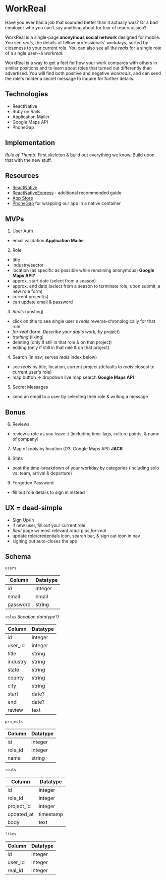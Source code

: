 # WorkReal

Have you ever had a job that sounded better than it actually was?
Or a bad employer who you can't say anything about for fear of repercussion?

WorkReal is a single-page __anonymous social network__ designed for mobile. You see _reals_,
the details of fellow professionals' workdays, sorted by closeness to your current role.
You can also see all the _reals_ for a single role of a single user--a _workreal_.

WorkReal is a way to get a feel for how your work compares with others in similar positions and to learn
about roles that turned out differently than advertised. You will find both positive and negative _workreals_,
and can send the role's holder a secret message to inquire for further details.

## Technologies

* ReactNative
* Ruby on Rails
* Application Mailer
* Google Maps API
* PhoneGap

## Implementation

_Rule of Thumb:_ First skeleton & build out everything we know. Build upon that with the new stuff.

## Resources

* [ReactNative](https://facebook.github.io/react-native/docs/getting-started.html)
* [ReactNativeExpress](http://www.reactnativeexpress.com/) - additional recommended guide
* [App Store](https://www.joshmorony.com/the-step-by-step-guide-to-publishing-a-html5-mobile-application-on-app-stores/)
* [PhoneGap](https://stackoverflow.com/questions/5843063/what-are-the-steps-to-convert-a-ruby-on-rails-app-into-an-phonegap-ios-app) for wrapping our app in a native container

## MVPs
1. User Auth
  * email validation __Application Mailer__

2. Role
  * title
  * industry/sector
  * location (as specific as possible while remaining anonymous) __Google Maps API?__
  * approx. start date (select from a season)
  * approx. end date (select from a season to terminate role; upon submit, a new role form)
  * current project(s)
  * can update email & password

3. _Reals_ (posting)
  * click on title to see single user's _reals_ reverse-chronologically for that role
  * _for-real_ (form: _Describe your day's work, by project_)
  * _truthing_ (liking)
  * deleting (only if still in that role & on that project)
  * editing (only if still in that role & on that project)

4. Search (in nav; serves _reals_ index below)
  * see _reals_ by title, location, current project (defaults to _reals_ closest to current user's role)
  * map button => dropdown live map search __Google Maps API__

5. Secret Messages
  * send an email to a user by selecting their role & writing a message

## Bonus

6. Reviews
* review a role as you leave it (including time-lags, culture points, & name of company)

7. Map of _reals_ by location (D3, Google Maps API) __JACK__

8. Stats
  * post the time-breakdown of your workday by categories (including solo vs. team, arrival & departure)

9. Forgotten Password
  * fill out role details to sign in instead

## UX = dead-simple
  * Sign Up/In
  * if new user, fill out your current role
  * _Real_ page w/ most relevant _reals_ plus _for-real_
  * update role/credentials icon, search bar, & sign out icon in nav
  * signing out auto-closes the app

## Schema
`users`

| Column | Datatype |
| --- | --- |
| id       | integer |
| email    | email |
| password | string |

`roles` _(location datatype?)_

| Column | Datatype |
| --- | --- |
| id       | integer |
| user_id  | integer |
| title    | string |
| industry | string |
| state    | string |
| county   | string |
| city     | string |
| start    | date? |
| end      | date? |
| review   | text |

`projects`

| Column | Datatype |
| --- | --- |
| id      | integer |
| role_id | integer |
| name    | string |

`reals`

| Column | Datatype |
| --- | --- |
| id         | integer |
| role_id    | integer |
| project_id | integer |
| updated_at | timestamp |
| body       | text |

`likes`

| Column | Datatype |
| --- | --- |
| id       | integer |
| user_id  | integer |
| real_id  | integer |
